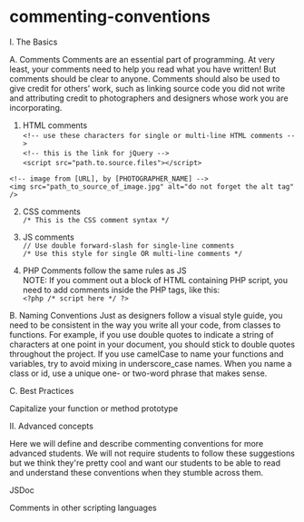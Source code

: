 commenting-conventions
======================

I. The Basics

A. Comments
Comments are an essential part of programming. At very least, your comments need to help you read what you have written! But comments should be clear to anyone. Comments should also be used to give credit for others' work, such as linking source code you did not write and attributing credit to photographers and designers whose work you are incorporating.

1. HTML comments <br />
`<!-- use these characters for single or multi-line HTML comments -->`<br />
`<!-- this is the link for jQuery -->`<br />
`<script src="path.to.source.files"></script>`

`<!-- image from [URL], by [PHOTOGRAPHER_NAME] -->`<br />
`<img src="path_to_source_of_image.jpg" alt="do not forget the alt tag" />`

2. CSS comments<br />
`/* This is the CSS comment syntax */`

3. JS comments<br />
`// Use double forward-slash for single-line comments`<br />
`/* Use this style for single OR multi-line comments */`

4. PHP Comments follow the same rules as JS<br />
NOTE:  If you comment out a block of HTML containing PHP script, you need to add comments inside the PHP tags, like this:  
`<?php /* script here */ ?>`

B. Naming Conventions
Just as designers follow a visual style guide, you need to be consistent in the way you write all your code, from classes to functions. For example, if you use double quotes to indicate a string of characters at one point in your document, you should stick to double quotes throughout the project. If you use camelCase to name your functions and variables, try to avoid mixing in underscore_case names. When you name a class or id, use a unique one- or two-word phrase that makes sense.

C. Best Practices

Capitalize your function or method prototype

II. Advanced concepts

Here we will define and describe commenting conventions for more advanced students. We will not require students to follow these suggestions but we think they're pretty cool and want our students to be able to read and understand these conventions when they stumble across them.

JSDoc

Comments in other scripting languages
